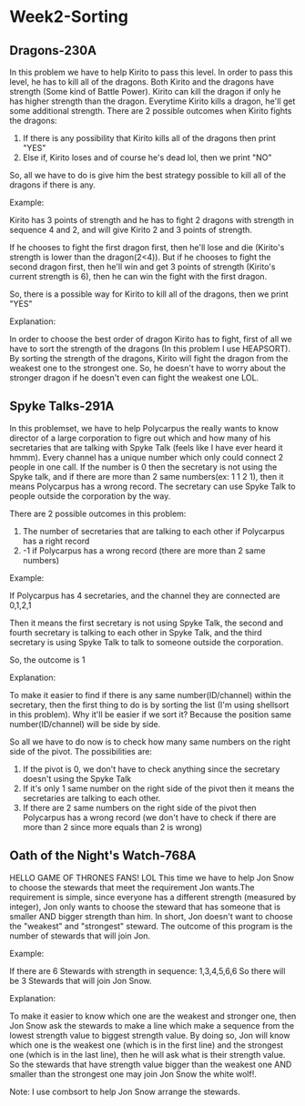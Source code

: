 # Week2-Sorting

## Dragons-230A

In this problem we have to help Kirito to pass this level. In order to pass this level, he has to kill all of the dragons. Both Kirito and the dragons have strength (Some kind of Battle Power). Kirito can kill the dragon if only he has higher strength than the dragon. Everytime Kirito kills a dragon, he'll get some additional strength. There are 2 possible outcomes when Kirito fights the dragons:
  1. If there is any possibility that Kirito kills all of the dragons then print "YES"
  2. Else if, Kirito loses and of course he's dead lol, then we print "NO"
  
So, all we have to do is give him the best strategy possible to kill all of the dragons if there is any.
  
Example:

Kirito has 3 points of strength and he has to fight 2 dragons with strength in sequence 4 and 2, and will give Kirito 2 and 3 points of strength.

If he chooses to fight the first dragon first, then he'll lose and die (Kirito's strength is lower than the dragon(2<4)). But if he chooses to fight the second dragon first, then he'll win and get 3 points of strength (Kirito's current strength is 6), then he can win the fight with the first dragon.

So, there is a possible way for Kirito to kill all of the dragons, then we print "YES"

Explanation:

In order to choose the best order of dragon Kirito has to fight, first of all we have to sort the strength of the dragons (In this problem I use HEAPSORT).
By sorting the strength of the dragons, Kirito will fight the dragon from the weakest one to the strongest one. So, he doesn't have to worry about the stronger dragon if he doesn't even can fight the weakest one LOL.
 
## Spyke Talks-291A

In this problemset, we have to help Polycarpus the really wants to know director of a large corporation to figre out which and how many of his secretaries that are talking with Spyke Talk (feels like I have ever heard it hmmm). Every channel has a unique number which only could connect 2 people in one call. If the number is 0 then the secretary is not using the Spyke talk, and if there are more than 2 same numbers(ex: 1 1 2 1), then it means Polycarpus has a wrong record. The secretary can use Spyke Talk to people outside the corporation by the way.

There are 2 possible outcomes in this problem:
  1. The number of secretaries that are talking to each other if Polycarpus has a right record
  2. -1 if Polycarpus has a wrong record (there are more than 2 same numbers)

Example:

If Polycarpus has 4 secretaries, and the channel they are connected are 0,1,2,1

Then it means the first secretary is not using Spyke Talk, the second and fourth secretary is talking to each other in Spyke Talk, and the third secretary is using Spyke Talk to talk to someone outside the corporation.

So, the outcome is 1

Explanation:

To make it easier to find if there is any same number(ID/channel) within the secretary, then the first thing to do is by sorting the list (I'm using shellsort in this problem).
Why it'll be easier if we sort it? Because the position same number(ID/channel) will be side by side.

So all we have to do now is to check how many same numbers on the right side of the pivot. The possibilities are:
  1. If the pivot is 0, we don't have to check anything since the secretary doesn't using the Spyke Talk
  2. If it's only 1 same number on the right side of the pivot then it means the secretaries are talking to each other.
  3. If there are 2 same numbers on the right side of the pivot then Polycarpus has a wrong record
  (we don't have to check if there are more than 2 since more equals than 2 is wrong)

## Oath of the Night's Watch-768A

HELLO GAME OF THRONES FANS! LOL
This time we have to help Jon Snow to choose the stewards that meet the requirement Jon wants.The requirement is simple, since everyone has a different strength (measured by integer), Jon only wants to choose the steward that has someone that is smaller AND bigger strength than him. In short, Jon doesn't want to choose the "weakest" and "strongest" steward. The outcome of this program is the number of stewards that will join Jon.

Example:

If there are 6 Stewards with strength in sequence: 1,3,4,5,6,6
So there will be 3 Stewards that will join Jon Snow.

Explanation:

To make it easier to know which one are the weakest and stronger one, then Jon Snow ask the stewards to make a line which make a sequence from the lowest strength value to biggest strength value. By doing so, Jon will know which one is the weakest one (which is in the first line) and the strongest one (which is in the last line), then he will ask what is their strength value. So the stewards that have strength value bigger than the weakest one AND smaller than the strongest one may join Jon Snow the white wolf!.

Note: I use combsort to help Jon Snow arrange the stewards.

